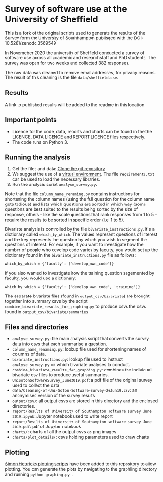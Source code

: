 # Survey of software use at the University of Sheffield

This is a fork of the original scripts used to generate the results of the Survey form the University of Southhampton publisged with the DOI: 10.5281/zenodo.3569549

In Novemeber 2020 the university of Sheffield conducted a survey of software use across all academic and researchstaff and PhD students. The survey was open for two weeks and collected 382 responses.

The raw data was cleaned to remove email addresses, for privacy reasons. The result of this cleaning is the file `data/sheffield.csv`.

## Results

A link to published results will be added to the readme in this location.

## Important points

* Licence for the code, data, reports and charts can be found in the the LICENCE, DATA LICENCE and REPORT LICENCE files respectively.
* The code runs on Python 3.

## Running the analysis

1. Get the files and data: [Clone the git repository](https://help.github.com/articles/cloning-a-repository/)
1. We suggest the use of a [virtual environment](https://docs.python-guide.org/dev/virtualenvs/). The file `requirements.txt` can be used to load the necessary libraries.
1. Run the analysis script `analyse_survey.py`.

Note that the file `column_name_renaming.py` contains instructions for shortening the column names (using the full question for the column name gets tedious) and lists which questions are sorted in which way (some questions are best suited to the results being sorted by the size of response, others - like the scale questions that rank responses from 1 to 5 - require the results to be sorted in specific order (i.e. 1 to 5).

Bivariate analysis is controlled by the file `bivariate_instructions.py`. It's a dictionary called `which_by_which`. The values represent questions of interest and the key represents the question by which you wish to segment the questions of interest. For example, if you want to investigate how the number of people who develop code varies by faculty, you would set up the dictionary found in the `bivariate_instructions.py` file as follows:

`which_by_which = {'faculty': ['develop_own_code']}`

if you also wanted to investigate how the training question segemented by faculty, you would use a dictionary:

`which_by_which = {'faculty': ['develop_own_code', 'training']}`

The separate bivariate files (found in ```output_csv/bivariate```) are brought together into summary csvs by the script ```combine_bivariate_results_for_graphing.py``` to produce csvs the csvs found in ```output_csv/bivariate/summaries```

## Files and directories

* ```analyse_survey.py```: the main analysis script that converts the survey data into csvs that each summarise a question.
* ```column_name_renaming.py```: lookup file used for shortening names of columns of data.
* ```bivariate_instructions.py```: lookup file used to instruct ```analyse_survey.py``` on which bivariate analyses to conduct.
* ```combine_bivariate_results_for_graphing.py```: combines the individual bivariate csv files to produce useful summaries.
* ```UniSotonSoftwareSurvey_June2019.pdf```: a pdf file of the original survey used to collect the data
* ```data/Cleaning-of-Uni-Soton-Software-Survey-26Jun19.csv```: an anonymised version of the survey results
* ```output/csv/```: all output csvs are stored in this directory and the enclosed directories.
* ```report/Results of University of Southampton software survey June 2019.ipynb```: Jupyter notebook used to write report
* ```report/Results of University of Southampton software survey June 2019.pdf```: pdf of Jupyter notebook
* ```charts/```: charts of all the output csvs as png images
* ```charts/plot_details/```: csvs holding parameters used to draw charts

## Plotting

[Simon Hettricks plotting scripts](https://github.com/SimonHettrick/graphing) have been added to this repository to allow plotting. You can generate the plots by navigating to the graphiing directory and running ```python graphing.py ```.
